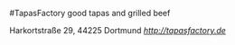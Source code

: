 #TapasFactory 
good tapas and grilled beef 


Harkortstraße 29, 44225 Dortmund 
*http://tapasfactory.de*
